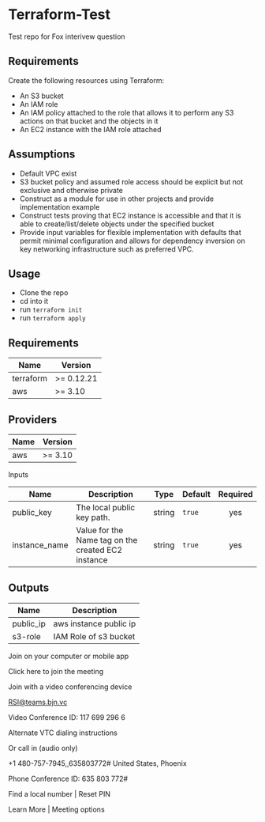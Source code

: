 # Terraform-Test
Test repo for Fox interivew question

## Requirements

Create the following resources using Terraform:
* An S3 bucket
* An IAM role
* An IAM policy attached to the role that allows it to perform any S3 actions on that bucket and the objects in it
* An EC2 instance with the IAM role attached

## Assumptions

* Default VPC exist
* S3 bucket policy and assumed role access should be explicit but not exclusive and otherwise private
* Construct as a module for use in other projects and provide implementation example
* Construct tests proving that EC2 instance is accessible and that it is able to create/list/delete objects under the specified bucket
* Provide input variables for flexible implementation with defaults that permit minimal configuration and allows for dependency inversion on key networking infrastructure such as preferred VPC.

## Usage
* Clone the repo
* cd into it
* run `terraform init`
* run `terraform apply`


## Requirements

| Name | Version |
|------|---------|
| terraform | >= 0.12.21 |
| aws | >= 3.10 |

## Providers

| Name | Version |
|------|---------|
| aws | >= 3.10 |

 Inputs

| Name | Description | Type | Default | Required |
|------|-------------|------|---------|:--------:|
| public_key|The local public key path.|string |`true` | yes |
| instance_name|Value for the Name tag on the created EC2 instance|string |`true` | yes |


## Outputs

| Name | Description |
|------|-------------|
| public_ip | aws instance public ip |
| s3-role | IAM Role of s3 bucket|



Join on your computer or mobile app

Click here to join the meeting

Join with a video conferencing device

RSI@teams.bjn.vc

Video Conference ID: 117 699 296 6 

Alternate VTC dialing instructions

Or call in (audio only)

+1 480-757-7945,,635803772#   United States, Phoenix 

Phone Conference ID: 635 803 772# 

Find a local number | Reset PIN

Learn More | Meeting options
